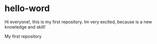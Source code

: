 # hello-word

Hi everyone!, this is my first repository.
Im very excited, because is a new knowledge and skill! 

My first repository
